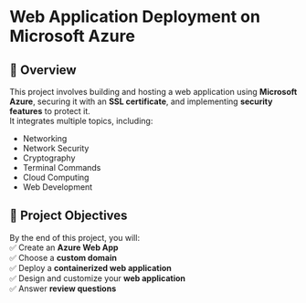 # Web Application Deployment on Microsoft Azure  

## 📌 Overview  
This project involves building and hosting a web application using **Microsoft Azure**, securing it with an **SSL certificate**, and implementing **security features** to protect it.  
It integrates multiple topics, including:  
- Networking  
- Network Security  
- Cryptography  
- Terminal Commands  
- Cloud Computing  
- Web Development  

## 🎯 Project Objectives  
By the end of this project, you will:  
✅ Create an **Azure Web App**  
✅ Choose a **custom domain**  
✅ Deploy a **containerized web application**  
✅ Design and customize your **web application**  
✅ Answer **review questions**
